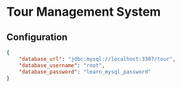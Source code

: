 # Tour Management System

## Configuration

```json
{
    "database_url": "jdbc:mysql://localhost:3307/tour",
    "database_username": "root",
    "database_password": "learn_mysql_password"
}
```